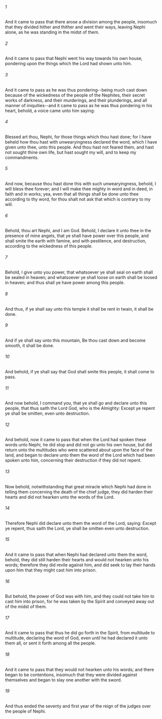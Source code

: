###### 1
And it came to pass that there arose a division among the people, insomuch that they divided hither and thither and went their ways, leaving Nephi alone, as he was standing in the midst of them.

###### 2
And it came to pass that Nephi went his way towards his own house, pondering upon the things which the Lord had shown unto him.

###### 3
And it came to pass as he was thus pondering--being much cast down because of the wickedness of the people of the Nephites, their secret works of darkness, and their murderings, and their plunderings, and all manner of iniquities--and it came to pass as he was thus pondering in his heart, behold, a voice came unto him saying:

###### 4
Blessed art thou, Nephi, for those things which thou hast done; for I have beheld how thou hast with unwearyingness declared the word, which I have given unto thee, unto this people. And thou hast not feared them, and hast not sought thine own life, but hast sought my will, and to keep my commandments.

###### 5
And now, because thou hast done this with such unwearyingness, behold, I will bless thee forever; and I will make thee mighty in word and in deed, in faith and in works; yea, even that all things shall be done unto thee according to thy word, for thou shalt not ask that which is contrary to my will.

###### 6
Behold, thou art Nephi, and I am God. Behold, I declare it unto thee in the presence of mine angels, that ye shall have power over this people, and shall smite the earth with famine, and with pestilence, and destruction, according to the wickedness of this people.

###### 7
Behold, I give unto you power, that whatsoever ye shall seal on earth shall be sealed in heaven; and whatsoever ye shall loose on earth shall be loosed in heaven; and thus shall ye have power among this people.

###### 8
And thus, if ye shall say unto this temple it shall be rent in twain, it shall be done.

###### 9
And if ye shall say unto this mountain, Be thou cast down and become smooth, it shall be done.

###### 10
And behold, if ye shall say that God shall smite this people, it shall come to pass.

###### 11
And now behold, I command you, that ye shall go and declare unto this people, that thus saith the Lord God, who is the Almighty: Except ye repent ye shall be smitten, even unto destruction.

###### 12
And behold, now it came to pass that when the Lord had spoken these words unto Nephi, he did stop and did not go unto his own house, but did return unto the multitudes who were scattered about upon the face of the land, and began to declare unto them the word of the Lord which had been spoken unto him, concerning their destruction if they did not repent.

###### 13
Now behold, notwithstanding that great miracle which Nephi had done in telling them concerning the death of the chief judge, they did harden their hearts and did not hearken unto the words of the Lord.

###### 14
Therefore Nephi did declare unto them the word of the Lord, saying: Except ye repent, thus saith the Lord, ye shall be smitten even unto destruction.

###### 15
And it came to pass that when Nephi had declared unto them the word, behold, they did still harden their hearts and would not hearken unto his words; therefore they did revile against him, and did seek to lay their hands upon him that they might cast him into prison.

###### 16
But behold, the power of God was with him, and they could not take him to cast him into prison, for he was taken by the Spirit and conveyed away out of the midst of them.

###### 17
And it came to pass that thus he did go forth in the Spirit, from multitude to multitude, declaring the word of God, even until he had declared it unto them all, or sent it forth among all the people.

###### 18
And it came to pass that they would not hearken unto his words; and there began to be contentions, insomuch that they were divided against themselves and began to slay one another with the sword.

###### 19
And thus ended the seventy and first year of the reign of the judges over the people of Nephi.

